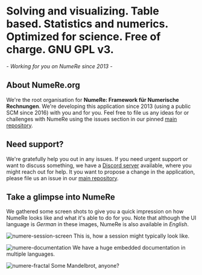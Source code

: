 # Solving and visualizing. Table based. Statistics and numerics. Optimized for science. Free of charge. GNU GPL v3.

*- Working for you on NumeRe since 2013 -*

## About NumeRe.org

We're the root organisation for **NumeRe: Framework für Numerische Rechnungen**. We're developing this application since 2013 (using a public SCM since 2016) with you and for you. Feel free to file us any ideas for or challenges with NumeRe using the issues section in our pinned [main repository](https://github.com/numere-org/NumeRe/issues).

## Need support?

We're gratefully help you out in any issues. If you need urgent support or want to discuss something, we have a [Discord server](https://discord.gg/s5tSjwU) available, where you might reach out for help. It you want to propose a change in the application, please file us an issue in our [main repository](https://github.com/numere-org/NumeRe/issues).

## Take a glimpse into NumeRe
We gathered some screen shots to give you a quick impression on how NumeRe looks like and what it's able to do for you. Note that although the UI language is *German* in these images, NumeRe is also available in *English*.

![numere-session-screen](https://github.com/numere-org/.github/assets/87755490/dd32a506-812f-4802-9075-df6229530e78) This is, how a session might typically look like.

![numere-documentation](https://github.com/numere-org/.github/assets/87755490/0865697d-884b-4058-9418-610fb23a5a75) We have a huge embedded documentation in multiple languages.

![numere-fractal](https://github.com/numere-org/.github/assets/87755490/1d5138be-feb4-47dc-a83a-1137ce1b457a) Some Mandelbrot, anyone?

<!--

**Here are some ideas to get you started:**

🙋‍♀️ A short introduction - what is your organization all about?
🌈 Contribution guidelines - how can the community get involved?
👩‍💻 Useful resources - where can the community find your docs? Is there anything else the community should know?
🍿 Fun facts - what does your team eat for breakfast?
🧙 Remember, you can do mighty things with the power of [Markdown](https://docs.github.com/github/writing-on-github/getting-started-with-writing-and-formatting-on-github/basic-writing-and-formatting-syntax)
-->
